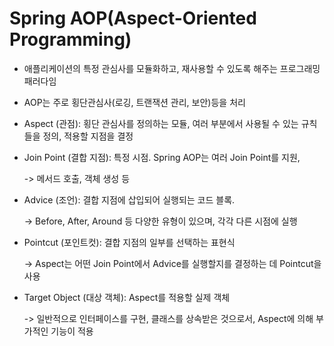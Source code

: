 # Spring AOP(Aspect-Oriented Programming)

* 애플리케이션의 특정 관심사를 모듈화하고, 재사용할 수 있도록 해주는 프로그래밍 패러다임
* AOP는 주로 횡단관심사(로깅, 트랜잭션 관리, 보안)등을 처리



* Aspect (관점): 횡단 관심사를 정의하는 모듈, 여러 부분에서 사용될 수 있는 규칙들을 정의, 적용할 지점을 결정
*   Join Point (결합 지점): 특정 시점. Spring AOP는 여러 Join Point를 지원,

    \-> 메서드 호출, 객체 생성 등
*   Advice (조언): 결합 지점에 삽입되어 실행되는 코드 블록.

    \-> Before, After, Around 등 다양한 유형이 있으며, 각각 다른 시점에 실행
*   Pointcut (포인트컷): 결합 지점의 일부를 선택하는 표현식

    \-> Aspect는 어떤 Join Point에서 Advice를 실행할지를 결정하는 데 Pointcut을 사용
*   Target Object (대상 객체): Aspect를 적용할 실제 객체

    \-> 일반적으로 인터페이스를 구현,  클래스를 상속받은 것으로서, Aspect에 의해 부가적인 기능이 적용
